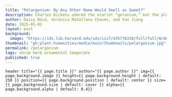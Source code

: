```yaml
---
title: "Pelargonium: By Any Other Name Would Smell as Sweet?"
description: Charles Dickens adored the scarlet “geranium,” but the plant he loved was actually a pelargonium—long mistaken for its namesake. This story untangles their identities and reveals the pelargonium’s distinct history and influence across science, industry, and culture.
author: Daisy Reid, Verónica Matallana Chaves, and Yao Jiang
date: 2025-01-01
layout: post
background:
  image: "https://ids.lib.harvard.edu/ids/iiif/435776338/full/full/0/default.jpg"
thumbnail: "gh:plant-humanities/media/main/thumbnails/pelargonium.jpg"
permalink: /pelargonium
tags: shrub herb ornamental temperate
published: true
---
```


`header title="{{ page.title }}" author="{{ page.author }}" img={{ page.background.image }} height={{ page.background.height | default: 250 }} position={{ page.background.position | default: center }} size={{ page.background.size | default: cover }} alpha={{ page.background.alpha | default: 0.4}}`
